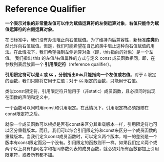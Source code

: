 # Reference Qualifier

**一个表示对象的非常量左值可以作为赋值运算符的左侧运算对象**。**右值只能作为赋值运算符的右侧运算对象**。

在旧标准中，我们没有办法阻止向右值赋值。为了维持向后兼容性，新标准**库类**仍然允许向右值赋值。但是，我们可能希望在自己的类中阻止这种向右值赋值的用法。在此情况下，我们希望强制左侧运算对象（即，this指向的对象）是一个左值。 我们指出 this 的左值/右值属性的方式与定义 const 成员函数相同，即，在参数列表后放置一个 **引用限定符**（reference qualifier）。

**引用限定符可以是 `&` 或 `&&` ，分别指出this只能指向一个左值或右值**。对于 `&` 限定的函数，我们只能将它用于左值；对于 `&&` 限定的函数，只能用于右值。

类似const限定符，引用限定符只能用于（非static）成员函数，且必须同时出现在函数的声明和定义中。 

一个函数可以同时用const和引用限定。在此情况下，引用限定符必须跟随在const限定符之后。

就像一个成员函数可以根据是否有const来区分其重载版本一样，引用限定符也可以区分重载版本。而且，我们可以综合引用限定符和const来区分一个成员函数的重载版本。当我们定义const成员函数时，可以定义两个版本，唯一的差别是一个版本有const限定而另一个没有。引用限定的函数则不一样。如果我们定义两个或两个以上具有相同名字和相同参数列表的成员函数，就必须对所有函数都加上引用限定符，或者所有都不加。

